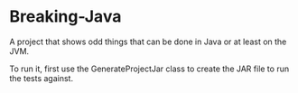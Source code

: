 Breaking-Java
=============

A project that shows odd things that can be done in Java or at least on the JVM.

To run it, first use the GenerateProjectJar class to create the JAR file to run the tests against.